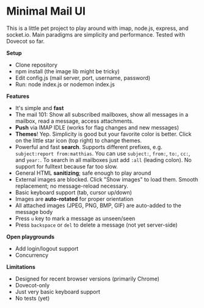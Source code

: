 # Minimal Mail UI

This is a little pet project to play around with imap, node.js, express, and socket.io. Main paradigms are simplicity and performance. Tested with Dovecot so far.

**Setup**

* Clone repository
* npm install (the image lib might be tricky)
* Edit config.js (mail server, port, username, password)
* Run: node index.js or nodemon index.js

**Features**

* It's simple and **fast**
* The mail 101: Show all subscribed mailboxes, show all messages in a mailbox, read a message, access attachments.
* **Push** via IMAP IDLE (works for flag changes and new messages)
* **Themes**! Yep. Simplicity is good but your favorite color is better. Click on the little star icon (top right) to change themes.
* Powerful and fast **search**. Supports different prefixes, e.g. `subject:report from:matthias`. You can use `subject:`, `from:`, `to:`, `cc:`, and `year:`. To search in all mailboxes just add `:all` (leading colon). No support for fulltext because far too slow.
* General HTML **sanitizing**; safe enough to play around
* External images are blocked. Click "Show images" to load them. Smooth replacement; no message-reload necessary.
* Basic keyboard support (tab, cursor up/down)
* Images are **auto-rotated** for proper orientation
* All attached images (JPEG, PNG, BMP, GIF) are auto-added to the message body
* Press `u` key to mark a message as unseen/seen
* Press `backspace` or `del` to delete a message (not yet server-side)

**Open playgrounds**

* Add login/logout support
* Concurrency

**Limitations**

* Designed for recent browser versions (primarily Chrome)
* Dovecot-only
* Just very basic keyboard support
* No tests (yet)
